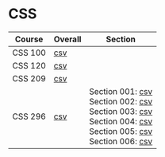 # CSS

| Course | Overall | Section |
| ------ | ------- | ------- |
| CSS 100 | [csv](https://github.com/UCSD-Historical-Enrollment-Data/2024Spring/blob/main/overall/CSS%20100.csv) |  |
| CSS 120 | [csv](https://github.com/UCSD-Historical-Enrollment-Data/2024Spring/blob/main/overall/CSS%20120.csv) |  |
| CSS 209 | [csv](https://github.com/UCSD-Historical-Enrollment-Data/2024Spring/blob/main/overall/CSS%20209.csv) |  |
| CSS 296 | [csv](https://github.com/UCSD-Historical-Enrollment-Data/2024Spring/blob/main/overall/CSS%20296.csv) | Section 001: [csv](https://github.com/UCSD-Historical-Enrollment-Data/2024Spring/blob/main/section/CSS%20296_001.csv)<br>Section 002: [csv](https://github.com/UCSD-Historical-Enrollment-Data/2024Spring/blob/main/section/CSS%20296_002.csv)<br>Section 003: [csv](https://github.com/UCSD-Historical-Enrollment-Data/2024Spring/blob/main/section/CSS%20296_003.csv)<br>Section 004: [csv](https://github.com/UCSD-Historical-Enrollment-Data/2024Spring/blob/main/section/CSS%20296_004.csv)<br>Section 005: [csv](https://github.com/UCSD-Historical-Enrollment-Data/2024Spring/blob/main/section/CSS%20296_005.csv)<br>Section 006: [csv](https://github.com/UCSD-Historical-Enrollment-Data/2024Spring/blob/main/section/CSS%20296_006.csv) |
